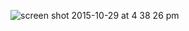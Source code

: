 
![screen shot 2015-10-29 at 4 38 26 pm](https://cloud.githubusercontent.com/assets/8950958/10831386/bd207618-7e5b-11e5-8627-231e20a790c1.png)
